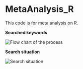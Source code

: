 # MetaAnalysis_R
This code is for meta analysis on R. 

**Searched keywords**

![Flow chart of the process](https://github.com/airdipu/MetaAnalysis_R/blob/master/Flow.JPG)

**Search situation**

![Search situation](https://github.com/airdipu/MetaAnalysis_R/blob/master/Search%20situation.JPG)
